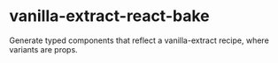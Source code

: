 # vanilla-extract-react-bake

Generate typed components that reflect a vanilla-extract recipe, where variants are props.
